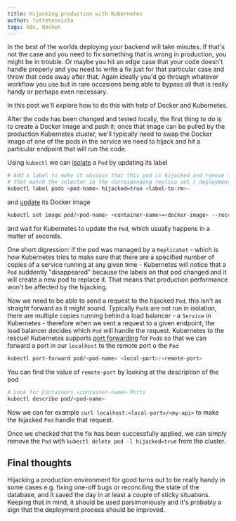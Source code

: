 ```yaml
---
title: Hijacking production with Kubernetes
author: futtetennista
tags: k8s, docker
---
```


In the best of the worlds deploying your backend will take minutes. If that's not
the case and you need to fix something that is wrong in production, you might be
in trouble. Or maybe you hit an edge case that your code doesn't handle properly
and you need to write a fix just for that particular case and throw that code
away after that. Again ideally you'd go through whatever workflow you use but
in rare occasions being able to bypass all that is really handy or perhaps even
necessary.

In this post we'll explore how to do this with help of Docker and Kubernetes.
<!--more-->
After the code has been changed and tested locally, the first thing to do is to
create a Docker image and push it; once that image can be pulled by the production
Kubernetes cluster, we'll typically need to swap the Docker image of one of the pods
in the service we need to hijack and hit a particular endpoint that will run the code.

Using `kubectl` we can [isolate](https://kubernetes.io/docs/concepts/workloads/controllers/replicaset/#isolating-pods-from-a-replicaset)
a `Pod` by updating its label

```bash
# Add a label to make it obvious that this pod is hijacked and remove the ones
# that match the selector in the corresponding replica set / deployment
kubectl label pods <pod-name> hijacked=true <label-to-rm>-
```

and [update](https://kubernetes.io/docs/concepts/workloads/controllers/deployment/#updating-a-deployment)
its Docker image

```bash
kubectl set image pod/<pod-name> <container-name>=<docker-image> --record
```

and wait for Kubernetes to update the `Pod`, which usually happens in a matter
of seconds.

One short digression: if the pod was managed by a `ReplicaSet` - which is how Kubernetes
tries to make sure that there are a specified number of copies of a service running
at any given time - Kubernetes will notice that a `Pod` suddently "disappeared" because
the labels on that pod changed and it will create a new pod to replace it. That means
that production performance won't be affected by the hijacking.

Now we need to be able to send a request to the hijacked `Pod`, this isn't as straight forward
as it might sound. Typically `Pod`s are not run in isolation, there are multiple copies running
behind a load balancer - a `Service` in Kubernetes - therefore when we sent a request to a given endpoint,
the load balancer decides which `Pod` will handle the request. Kubernetes to the rescue!
Kubernetes supports [port forwarding](https://kubernetes.io/docs/reference/generated/kubectl/kubectl-commands#port-forward)
for `Pod`s so that we can forward a port in our `localhost` to the remote port o the `Pod`

```bash
kubectl port-forward pod/<pod-name> <local-port>:<remote-port>
```

You can find the value of `remote-port` by looking at the description of the pod

```bash
# Look for Containers.<container-name>.Ports
kubectl describe pod/<pod-name>
```

Now we can for example `curl localhost:<local-port>/<my-api>` to make the
hijacked `Pod` handle that request.

Once we checked that the fix has been successfully applied, we can simply remove the `Pod`
with `kubectl delete pod -l hijacked=true` from the cluster.

## Final thoughts

Hijacking a production environment for good turns out to be really handy in some cases e.g.
fixing one-off bugs or reconciling the state of the database, and it saved the day
in at least a couple of sticky situations.
Keeping that in mind, it should be used parsimoniously and it's probably a sign that the deployment
process should be improved.
